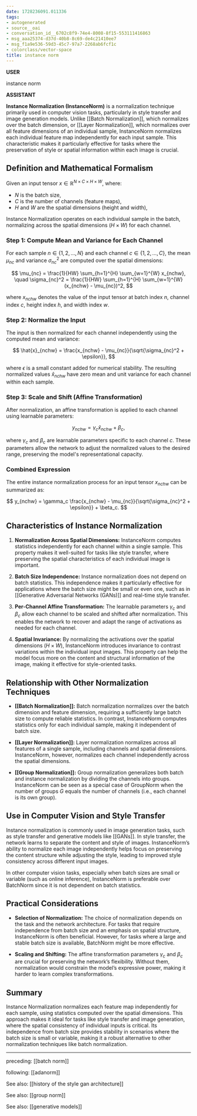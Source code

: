 ```yaml
---
date: 1728236091.011336
tags:
- autogenerated
- source__oai
- conversation_id__6702c8f9-74e4-8008-8f15-553111416863
- msg_aaa25374-d37d-40b8-8c69-de4c21410ee7
- msg_f1a9e536-59d3-45c7-97a7-2268ab6fcf1c
- colorclass/vector-space
title: instance norm
---
```


**USER**

instance norm


**ASSISTANT**

**Instance Normalization (InstanceNorm)** is a normalization technique primarily used in computer vision tasks, particularly in style transfer and image generation models. Unlike [[Batch Normalization]], which normalizes over the batch dimension, or [[Layer Normalization]], which normalizes over all feature dimensions of an individual sample, InstanceNorm normalizes each individual feature map independently for each input sample. This characteristic makes it particularly effective for tasks where the preservation of style or spatial information within each image is crucial.

## Definition and Mathematical Formalism

Given an input tensor $x \in \mathbb{R}^{N \times C \times H \times W}$, where:
- $N$ is the batch size,
- $C$ is the number of channels (feature maps),
- $H$ and $W$ are the spatial dimensions (height and width),

Instance Normalization operates on each individual sample in the batch, normalizing across the spatial dimensions ($H \times W$) for each channel.

### Step 1: Compute Mean and Variance for Each Channel

For each sample $n \in \{1, 2, \dots, N\}$ and each channel $c \in \{1, 2, \dots, C\}$, the mean $\mu_{nc}$ and variance $\sigma_{nc}^2$ are computed over the spatial dimensions:

$$
\mu_{nc} = \frac{1}{HW} \sum_{h=1}^{H} \sum_{w=1}^{W} x_{nchw}, \quad \sigma_{nc}^2 = \frac{1}{HW} \sum_{h=1}^{H} \sum_{w=1}^{W} (x_{nchw} - \mu_{nc})^2,
$$

where $x_{nchw}$ denotes the value of the input tensor at batch index $n$, channel index $c$, height index $h$, and width index $w$.

### Step 2: Normalize the Input

The input is then normalized for each channel independently using the computed mean and variance:

$$
\hat{x}_{nchw} = \frac{x_{nchw} - \mu_{nc}}{\sqrt{\sigma_{nc}^2 + \epsilon}},
$$

where $\epsilon$ is a small constant added for numerical stability. The resulting normalized values $\hat{x}_{nchw}$ have zero mean and unit variance for each channel within each sample.

### Step 3: Scale and Shift (Affine Transformation)

After normalization, an affine transformation is applied to each channel using learnable parameters:

$$
y_{nchw} = \gamma_c \hat{x}_{nchw} + \beta_c,
$$

where $\gamma_c$ and $\beta_c$ are learnable parameters specific to each channel $c$. These parameters allow the network to adjust the normalized values to the desired range, preserving the model's representational capacity.

### Combined Expression

The entire instance normalization process for an input tensor $x_{nchw}$ can be summarized as:

$$
y_{nchw} = \gamma_c \frac{x_{nchw} - \mu_{nc}}{\sqrt{\sigma_{nc}^2 + \epsilon}} + \beta_c.
$$

## Characteristics of Instance Normalization

1. **Normalization Across Spatial Dimensions:** InstanceNorm computes statistics independently for each channel within a single sample. This property makes it well-suited for tasks like style transfer, where preserving the spatial characteristics of each individual image is important.

2. **Batch Size Independence:** Instance normalization does not depend on batch statistics. This independence makes it particularly effective for applications where the batch size might be small or even one, such as in [[Generative Adversarial Networks (GANs)]] and real-time style transfer.

3. **Per-Channel Affine Transformation:** The learnable parameters $\gamma_c$ and $\beta_c$ allow each channel to be scaled and shifted after normalization. This enables the network to recover and adapt the range of activations as needed for each channel.

4. **Spatial Invariance:** By normalizing the activations over the spatial dimensions ($H \times W$), InstanceNorm introduces invariance to contrast variations within the individual input images. This property can help the model focus more on the content and structural information of the image, making it effective for style-oriented tasks.

## Relationship with Other Normalization Techniques

- **[[Batch Normalization]]:** Batch normalization normalizes over the batch dimension and feature dimension, requiring a sufficiently large batch size to compute reliable statistics. In contrast, InstanceNorm computes statistics only for each individual sample, making it independent of batch size.

- **[[Layer Normalization]]:** Layer normalization normalizes across all features of a single sample, including channels and spatial dimensions. InstanceNorm, however, normalizes each channel independently across the spatial dimensions.

- **[[Group Normalization]]:** Group normalization generalizes both batch and instance normalization by dividing the channels into groups. InstanceNorm can be seen as a special case of GroupNorm when the number of groups $G$ equals the number of channels (i.e., each channel is its own group).

## Use in Computer Vision and Style Transfer

Instance normalization is commonly used in image generation tasks, such as style transfer and generative models like [[GANs]]. In style transfer, the network learns to separate the content and style of images. InstanceNorm’s ability to normalize each image independently helps focus on preserving the content structure while adjusting the style, leading to improved style consistency across different input images.

In other computer vision tasks, especially when batch sizes are small or variable (such as online inference), InstanceNorm is preferable over BatchNorm since it is not dependent on batch statistics.

## Practical Considerations

- **Selection of Normalization:** The choice of normalization depends on the task and the network architecture. For tasks that require independence from batch size and an emphasis on spatial structure, InstanceNorm is often beneficial. However, for tasks where a large and stable batch size is available, BatchNorm might be more effective.

- **Scaling and Shifting:** The affine transformation parameters $\gamma_c$ and $\beta_c$ are crucial for preserving the network’s flexibility. Without them, normalization would constrain the model’s expressive power, making it harder to learn complex transformations.

## Summary

Instance Normalization normalizes each feature map independently for each sample, using statistics computed over the spatial dimensions. This approach makes it ideal for tasks like style transfer and image generation, where the spatial consistency of individual inputs is critical. Its independence from batch size provides stability in scenarios where the batch size is small or variable, making it a robust alternative to other normalization techniques like batch normalization.


---

preceding: [[batch norm]]  


following: [[adanorm]]

See also: [[history of the style gan architecture]]


See also: [[group norm]]


See also: [[generative models]]